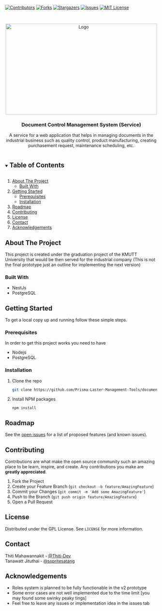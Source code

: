 <!-- PROJECT SHIELDS -->
<!--
*** I'm using markdown "reference style" links for readability.
*** Reference links are enclosed in brackets [ ] instead of parentheses ( ).
*** See the bottom of this document for the declaration of the reference variables
*** for contributors-url, forks-url, etc. This is an optional, concise syntax you may use.
*** https://www.markdownguide.org/basic-syntax/#reference-style-links
-->
[![Contributors][contributors-shield]][contributors-url]
[![Forks][forks-shield]][forks-url]
[![Stargazers][stars-shield]][stars-url]
[![Issues][issues-shield]][issues-url]
[![MIT License][license-shield]][license-url]



<!-- PROJECT LOGO -->
<br />
<p align="center">
  <a href="https://github.com/Prisma-Laster-Management-Tools/document-control-management-system-service-v1">
    <img src="https://www.pngitem.com/pimgs/m/158-1581729_transparent-gender-png-human-resource-management-png-png.png" alt="Logo" width="500" height="300">
  </a>

  <h3 align="center">Document Control Management System (Service)</h3>

  <p align="center">
    A service for a web application that helps in managing documents in the industrial business such as quality control, product manufacturing, creating purchasement request, maintenance scheduling, etc.
    <br />
<!--
    <a href="https://github.com/github_username/repo_name"><strong>Explore the docs »</strong></a>
    <br />
    <br />
    <a href="https://github.com/github_username/repo_name">View Demo</a>
    ·
    <a href="https://github.com/github_username/repo_name/issues">Report Bug</a>
    ·
    <a href="https://github.com/github_username/repo_name/issues">Request Feature</a>
  </p>
</p>
-->



<!-- TABLE OF CONTENTS -->
<details open="open">
  <summary><h2 style="display: inline-block">Table of Contents</h2></summary>
  <ol>
    <li>
      <a href="#about-the-project">About The Project</a>
      <ul>
        <li><a href="#built-with">Built With</a></li>
      </ul>
    </li>
    <li>
      <a href="#getting-started">Getting Started</a>
      <ul>
        <li><a href="#prerequisites">Prerequisites</a></li>
        <li><a href="#installation">Installation</a></li>
      </ul>
    </li>
    <li><a href="#roadmap">Roadmap</a></li>
    <li><a href="#contributing">Contributing</a></li>
    <li><a href="#license">License</a></li>
    <li><a href="#contact">Contact</a></li>
    <li><a href="#acknowledgements">Acknowledgements</a></li>
  </ol>
</details>



<!-- ABOUT THE PROJECT -->
## About The Project

This project is created under the graduation project of the KMUTT University that would be then served for the industrial company (This is not the final prototype just an  outline for implementing the next version)

### Built With

* []() NestJs
* []() PostgreSQL



<!-- GETTING STARTED -->
## Getting Started

To get a local copy up and running follow these simple steps.

### Prerequisites

In order to get this project works you need to have
* Nodejs
* PostgreSQL

### Installation

1. Clone the repo
   ```sh
   git clone https://github.com/Prisma-Laster-Management-Tools/document-control-management-system-service-v1.git
   ```
2. Install NPM packages
   ```sh
   npm install
   ```


<!--
## Usage
 -->


<!-- ROADMAP -->
## Roadmap

See the [open issues](https://github.com/Prisma-Laster-Management-Tools/document-control-management-system-service-v1/issues) for a list of proposed features (and known issues).



<!-- CONTRIBUTING -->
## Contributing

Contributions are what make the open source community such an amazing place to be learn, inspire, and create. Any contributions you make are **greatly appreciated**.

1. Fork the Project
2. Create your Feature Branch (`git checkout -b feature/AmazingFeature`)
3. Commit your Changes (`git commit -m 'Add some AmazingFeature'`)
4. Push to the Branch (`git push origin feature/AmazingFeature`)
5. Open a Pull Request



<!-- LICENSE -->
## License

Distributed under the GPL License. See `LICENSE` for more information.



<!-- CONTACT -->
## Contact

Thiti Mahawannakit - [@Thiti-Dev](https://www.facebook.com/thiti.developer)
  <br>
Tanawatt Jituthai - [@sspritesatang](https://www.facebook.com/sspritesatang)

<!-- ACKNOWLEDGEMENTS -->
## Acknowledgements

* []() Roles system is planned to be fully functionable in the v2 prototype
* []() Some error cases are not well implemented due to the time limit [you may found some swinky peaky tings]
* []() Feel free to leave any issues or implementation idea in the issues tab





<!-- MARKDOWN LINKS & IMAGES -->
<!-- https://www.markdownguide.org/basic-syntax/#reference-style-links -->
[contributors-shield]: https://img.shields.io/github/contributors/Prisma-Laster-Management-Tools/document-control-management-system-service-v1.svg?style=for-the-badge
[contributors-url]: https://github.com/Prisma-Laster-Management-Tools/document-control-management-system-service-v1/graphs/contributors
[forks-shield]: https://img.shields.io/github/forks/Prisma-Laster-Management-Tools/document-control-management-system-service-v1.svg?style=for-the-badge
[forks-url]: https://github.com/Prisma-Laster-Management-Tools/document-control-management-system-service-v1/network/members
[stars-shield]: https://img.shields.io/github/stars/Prisma-Laster-Management-Tools/document-control-management-system-service-v1.svg?style=for-the-badge
[stars-url]: https://github.com/Prisma-Laster-Management-Tools/document-control-management-system-service-v1/stargazers
[issues-shield]: https://img.shields.io/github/issues/Prisma-Laster-Management-Tools/document-control-management-system-service-v1.svg?style=for-the-badge
[issues-url]: https://github.com/Prisma-Laster-Management-Tools/document-control-management-system-service-v1/issues
[license-shield]: https://img.shields.io/github/license/Prisma-Laster-Management-Tools/document-control-management-system-service-v1.svg?style=for-the-badge
[license-url]: https://github.com/Prisma-Laster-Management-Tools/document-control-management-system-service-v1/blob/master/LICENSE.txt
